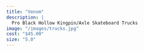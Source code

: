 ```yaml
---
title: "Venom"
description: |
  Pro Black Hollow Kingpin/Axle Skateboard Trucks
image: "/images/trucks.jpg"
cost: "$45.00"
size: "5.0"
---
```

